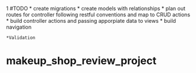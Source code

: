 1  #TODO
    * create migrations
    * create models with relationships
    * plan out routes for controller following restful conventions and map to CRUD actions
    * build controller actions and passing apporpiate data to views
    * build navigation
   
   
    *Validation

# makeup_shop_review_project
